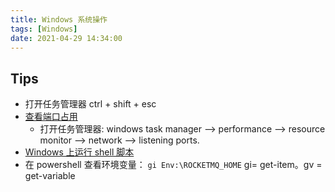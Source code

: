 ```yaml
---
title: Windows 系统操作
tags: [Windows]
date: 2021-04-29 14:34:00
---
```


## Tips

- 打开任务管理器 ctrl + shift + esc
- [查看端口占用](https://www.paddingleft.com/2018/05/03/Find-process-listening-port-on-Windows/)
    - 打开任务管理器: windows task manager --> performance --> resource monitor --> network --> listening ports.
- [Windows 上运行 shell 脚本](https://www.thewindowsclub.com/how-to-run-sh-or-shell-script-file-in-windows-10)
- 在 powershell 查看环境变量： `gi Env:\ROCKETMQ_HOME` gi= get-item。gv = get-variable
